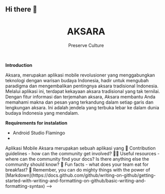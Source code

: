 ## Hi there 👋


<p align="center">

  <h1 align="center">AKSARA</h1>

  <p align="center">
    Preserve Culture
  </p>

</br>

**Introduction**
<p>
  Aksara, merupakan aplikasi mobile revolusioner yang menggabungkan teknologi dengan warisan budaya Indonesia, 
  hadir untuk mengubah paradigma dan mengembalikan pentingnya aksara tradisional Indonesia.
  Melalui aplikasi ini, terdapat kekayaan aksara tradisional yang tak ternilai. 
  Dengan fitur informasi dan terjemahan aksara, Aksara membantu Anda memahami makna dan pesan yang terkandung dalam setiap garis dan lengkungan aksara. 
  Ini adalah jendela yang terbuka lebar ke dalam dunia budaya Indonesia yang mendalam.
</p>

**Requirements for instalation**
<ul>
  <li>Android Studio Flamingo</li>
  <li></li>
</ul>
Aplikasi Mobile Aksara merupakan sebuah aplikasi yang  
🌈 Contribution guidelines - how can the community get involved?
👩‍💻 Useful resources - where can the community find your docs? Is there anything else the community should know?
🍿 Fun facts - what does your team eat for breakfast?
🧙 Remember, you can do mighty things with the power of [Markdown](https://docs.github.com/github/writing-on-github/getting-started-with-writing-and-formatting-on-github/basic-writing-and-formatting-syntax)
-->
